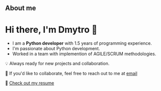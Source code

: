 ## About me

# Hi there, I'm Dmytro 👋

- I am a **Python developer** with 1.5 years of programming experience.
- I'm passionate about Python development.
- Worked in a team with implemention of AGILE/SCRUM methodologies.

💡 Always ready for new projects and collaboration.

💼 If you'd like to collaborate, feel free to reach out to me at [email](mailto:klimenko.dmitris@gmail.com)

📄 [Check out my resume](https://amethyst-chiquita-88.tiiny.site)
